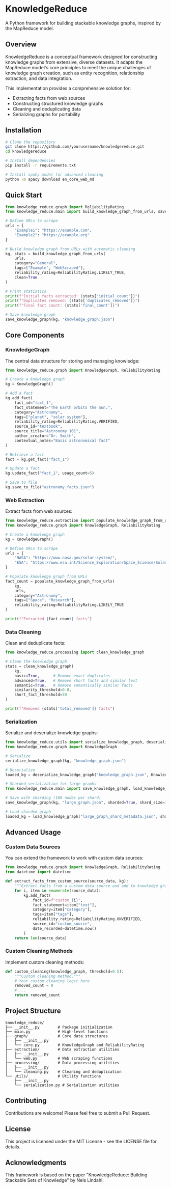 # KnowledgeReduce

A Python framework for building stackable knowledge graphs, inspired by the MapReduce model.

## Overview

KnowledgeReduce is a conceptual framework designed for constructing knowledge graphs from extensive, diverse datasets. It adapts the MapReduce model's core principles to meet the unique challenges of knowledge graph creation, such as entity recognition, relationship extraction, and data integration.

This implementation provides a comprehensive solution for:
- Extracting facts from web sources
- Constructing structured knowledge graphs
- Cleaning and deduplicating data
- Serializing graphs for portability

## Installation

```bash
# Clone the repository
git clone https://github.com/yourusername/knowledgereduce.git
cd knowledgereduce

# Install dependencies
pip install -r requirements.txt

# Install spaCy model for advanced cleaning
python -m spacy download en_core_web_md
```

## Quick Start

```python
from knowledge_reduce.graph import ReliabilityRating
from knowledge_reduce.main import build_knowledge_graph_from_urls, save_knowledge_graph

# Define URLs to scrape
urls = {
    "Example1": "https://example.com",
    "Example2": "https://example.org"
}

# Build knowledge graph from URLs with automatic cleaning
kg, stats = build_knowledge_graph_from_urls(
    urls,
    category="General",
    tags=["Example", "WebScraped"],
    reliability_rating=ReliabilityRating.LIKELY_TRUE,
    clean=True
)

# Print statistics
print(f"Initial facts extracted: {stats['initial_count']}")
print(f"Duplicates removed: {stats['duplicates_removed']}")
print(f"Final fact count: {stats['final_count']}")

# Save knowledge graph
save_knowledge_graph(kg, "knowledge_graph.json")
```

## Core Components

### KnowledgeGraph

The central data structure for storing and managing knowledge:

```python
from knowledge_reduce.graph import KnowledgeGraph, ReliabilityRating

# Create a knowledge graph
kg = KnowledgeGraph()

# Add a fact
kg.add_fact(
    fact_id="fact_1",
    fact_statement="The Earth orbits the Sun.",
    category="Astronomy",
    tags=["planet", "solar system"],
    reliability_rating=ReliabilityRating.VERIFIED,
    source_id="textbook",
    source_title="Astronomy 101",
    author_creator="Dr. Smith",
    contextual_notes="Basic astronomical fact"
)

# Retrieve a fact
fact = kg.get_fact("fact_1")

# Update a fact
kg.update_fact("fact_1", usage_count=5)

# Save to file
kg.save_to_file("astronomy_facts.json")
```

### Web Extraction

Extract facts from web sources:

```python
from knowledge_reduce.extraction import populate_knowledge_graph_from_urls
from knowledge_reduce.graph import KnowledgeGraph, ReliabilityRating

# Create a knowledge graph
kg = KnowledgeGraph()

# Define URLs to scrape
urls = {
    "NASA": "https://www.nasa.gov/solar-system/",
    "ESA": "https://www.esa.int/Science_Exploration/Space_Science/Solar_System"
}

# Populate knowledge graph from URLs
fact_count = populate_knowledge_graph_from_urls(
    kg,
    urls,
    category="Astronomy",
    tags=["Space", "Research"],
    reliability_rating=ReliabilityRating.LIKELY_TRUE
)

print(f"Extracted {fact_count} facts")
```

### Data Cleaning

Clean and deduplicate facts:

```python
from knowledge_reduce.processing import clean_knowledge_graph

# Clean the knowledge graph
stats = clean_knowledge_graph(
    kg,
    basic=True,      # Remove exact duplicates
    advanced=True,   # Remove short facts and similar text
    semantic=True,   # Remove semantically similar facts
    similarity_threshold=0.8,
    short_fact_threshold=50
)

print(f"Removed {stats['total_removed']} facts")
```

### Serialization

Serialize and deserialize knowledge graphs:

```python
from knowledge_reduce.utils import serialize_knowledge_graph, deserialize_knowledge_graph
from knowledge_reduce.graph import KnowledgeGraph

# Serialize
serialize_knowledge_graph(kg, "knowledge_graph.json")

# Deserialize
loaded_kg = deserialize_knowledge_graph("knowledge_graph.json", KnowledgeGraph)

# Sharded serialization for large graphs
from knowledge_reduce.main import save_knowledge_graph, load_knowledge_graph

# Save with sharding (100 nodes per shard)
save_knowledge_graph(kg, "large_graph.json", sharded=True, shard_size=100)

# Load sharded graph
loaded_kg = load_knowledge_graph("large_graph_shard_metadata.json", sharded=True)
```

## Advanced Usage

### Custom Data Sources

You can extend the framework to work with custom data sources:

```python
from knowledge_reduce.graph import KnowledgeGraph, ReliabilityRating
from datetime import datetime

def extract_facts_from_custom_source(source_data, kg):
    """Extract facts from a custom data source and add to knowledge graph."""
    for i, item in enumerate(source_data):
        kg.add_fact(
            fact_id=f"custom_{i}",
            fact_statement=item["text"],
            category=item["category"],
            tags=item["tags"],
            reliability_rating=ReliabilityRating.UNVERIFIED,
            source_id="custom_source",
            date_recorded=datetime.now()
        )
    return len(source_data)
```

### Custom Cleaning Methods

Implement custom cleaning methods:

```python
def custom_cleaning(knowledge_graph, threshold=0.5):
    """Custom cleaning method."""
    # Your custom cleaning logic here
    removed_count = 0
    # ...
    return removed_count
```

## Project Structure

```
knowledge_reduce/
├── __init__.py        # Package initialization
├── main.py            # High-level functions
├── graph/             # Core data structures
│   ├── __init__.py
│   └── core.py        # KnowledgeGraph and ReliabilityRating
├── extraction/        # Data extraction utilities
│   ├── __init__.py
│   └── web.py         # Web scraping functions
├── processing/        # Data processing utilities
│   ├── __init__.py
│   └── cleaning.py    # Cleaning and deduplication
└── utils/             # Utility functions
    ├── __init__.py
    └── serialization.py # Serialization utilities
```

## Contributing

Contributions are welcome! Please feel free to submit a Pull Request.

## License

This project is licensed under the MIT License - see the LICENSE file for details.

## Acknowledgments

This framework is based on the paper "KnowledgeReduce: Building Stackable Sets of Knowledge" by Nels Lindahl.
